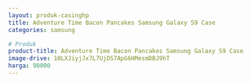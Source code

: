 ```yaml
---
layout: produk-casinghp
title: Adventure Time Bacon Pancakes Samsung Galaxy S9 Case
categories: samsung

# Produk
product-title: Adventure Time Bacon Pancakes Samsung Galaxy S9 Case
image-drive: 10LXJiyjJx7L7UjDS7ApG6HMesmDBJ9hT
harga: 90000
---
```

